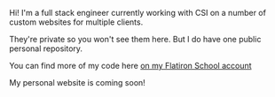 Hi! I'm a full stack engineer currently working with CSI on a number of custom websites for multiple clients. 

They're private so you won't see them here. But I do have one public personal repository. 

You can find more of my code here [on my Flatiron School account](https://github.com/MikeBarberry-Flatiron)

My personal website is coming soon!
